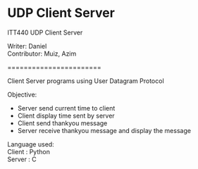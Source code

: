 # UDP Client Server
ITT440 UDP Client Server 

Writer: Daniel\
Contributor: Muiz, Azim

=======================

Client Server programs using User Datagram Protocol

Objective:
- Server send current time to client
- Client display time sent by server
- Client send thankyou message
- Server receive thankyou message and display the message



Language used:\
Client : Python\
Server : C
